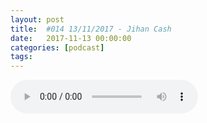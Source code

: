```yaml
---
layout: post
title:  #014 13/11/2017 - Jihan Cash
date:   2017-11-13 00:00:00
categories: [podcast]
tags:
---
```

<audio src='http://feeds.soundcloud.com/stream/354952886-la-bulle-crypto-014-13112017-jihan-cash.mp3' autoplay='false' controls='true' />

#014 13/11/2017 -  Jihan Cash

Des questions à propos de l’épisode ? On a dit une bêtise ? Envie de partager et d’échanger ?
Rejoins nous sur notre communauté Telegram (https://t.me/joinchat/BPCby0LDFPYTUhYNDlILVg) ou par Twitter @labullecrypto.

Segwit annulé?
https://themerkle.com/segwit2x-hard-fork-will-happen-once-additional-replay-protection-is-in-place/

ICOs seront considérées comme des investissements
https://news.bitcoin.com/sec-chairman-initial-coin-offerings-will-have-to-register-as-securities/

WaltonChain a gagné 450k$ avec le gouvernement de Chine
https://www.reddit.com/r/CryptoCurrency/comments/7c51l5/waltonchain_wtc_wins_usd_450k_its_official_walton/

City of Zion ont publié les guidelines pour des token sales responsables sur NEO
https://medium.com/proof-of-working/guidelines-for-responsible-token-sales-5c4ae784c2d8

ICO sur Monaize repoussée
https://themerkle.com/komodo-delays-monaize-public-dico-launch-due-to-gui-discrepancy/

CryptoTraders: Anniversaire OkCash le 24 Novembre
Telegram: https://t.me/CryptosTraderSignals
Twitter: https://twitter.com/CrypTradSign

Cryptoast: Démocratisons la cryptomonnaie
https://cryptoast.fr/

Ce que dit Twitter: Nebulas
https://nebulas.io/docs/NebulasWhitepaper.pdf

Soutenez le podcast:
BTC: 1F8mSBpdVSYbW7S5w5zaFRtPkJGAjneFVN
LTC: LgKsmiwozmhH4XixzP9iUzHR3DBGtCuo7F
ETH (et autres tokens): 0xe390d66441D0144fd54bd82Bff96B94E7620196f 

Intro/outro music: Cash Rules by Ari de Niro is licensed under a Attribution-NonCommercial 3.0 International License.
